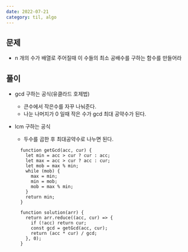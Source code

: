 ```yaml
---
date: 2022-07-21
category: til, algo
---
```


## 문제

- n 개의 수가 배열로 주어질때 이 수들의 최소 공배수를 구하는 함수를 만들어라

## 풀이

- gcd 구하는 공식(유클라드 호제법)

  - 큰수에서 작은수를 자꾸 나눠준다.
  - 나눈 나머지가 0 일때 작은 수가 gcd 최대 공약수가 된다.

- lcm 구하는 공식

  - 두수를 곱한 후 최대공약수로 나누면 된다.

  ```
    function getGcd(acc, cur) {
      let min = acc > cur ? cur : acc;
      let max = acc > cur ? acc : cur;
      let mob = max % min;
      while (mob) {
        max = min;
        min = mob;
        mob = max % min;
      }
      return min;
    }

    function solution(arr) {
      return arr.reduce((acc, cur) => {
        if (!acc) return cur;
        const gcd = getGcd(acc, cur);
        return (acc * cur) / gcd;
      }, 0);
    }

  ```
